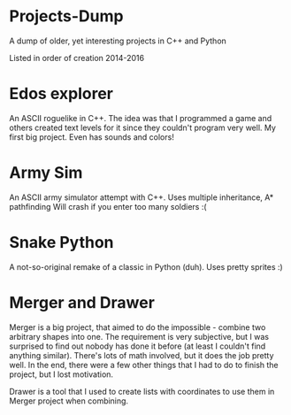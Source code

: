 # Projects-Dump
A dump of older, yet interesting projects in C++ and Python

Listed in order of creation 2014-2016

# Edos explorer
An ASCII roguelike in C++. The idea was that I programmed a game and others created text levels for it since they couldn't program very well. My first big project. Even has sounds and colors!

# Army Sim
An ASCII army simulator attempt with C++. Uses multiple inheritance, A\* pathfinding Will crash if you enter too many soldiers :(

# Snake Python
A not-so-original remake of a classic in Python (duh). Uses pretty sprites :)

# Merger and Drawer
Merger is a big project, that aimed to do the impossible - combine two arbitrary shapes into one. The requirement is very subjective, but I was surprised to find out nobody has done it before (at least I couldn't find anything similar). There's lots of math involved, but it does the job pretty well. In the end, there were a few other things that I had to do to finish the project, but I lost motivation.

Drawer is a tool that I used to create lists with coordinates to use them in Merger project when combining.
